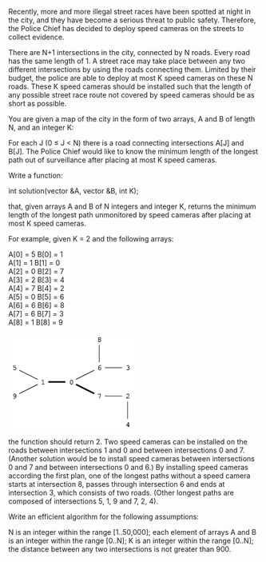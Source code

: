 Recently, more and more illegal street races have been spotted at night in the city, and they have become a serious threat to public safety. Therefore, the Police Chief has decided to deploy speed cameras on the streets to collect evidence.

There are N+1 intersections in the city, connected by N roads. Every road has the same length of 1. A street race may take place between any two different intersections by using the roads connecting them. Limited by their budget, the police are able to deploy at most K speed cameras on these N roads. These K speed cameras should be installed such that the length of any possible street race route not covered by speed cameras should be as short as possible.

You are given a map of the city in the form of two arrays, A and B of length N, and an integer K:

For each J (0 ≤ J < N) there is a road connecting intersections A[J] and B[J].
The Police Chief would like to know the minimum length of the longest path out of surveillance after placing at most K speed cameras.

Write a function:

int solution(vector<int> &A, vector<int> &B, int K);

that, given arrays A and B of N integers and integer K, returns the minimum length of the longest path unmonitored by speed cameras after placing at most K speed cameras.

For example, given K = 2 and the following arrays:

  A[0] = 5    B[0] = 1  
  A[1] = 1    B[1] = 0  
  A[2] = 0    B[2] = 7   
  A[3] = 2    B[3] = 4   
  A[4] = 7    B[4] = 2  
  A[5] = 0    B[5] = 6  
  A[6] = 6    B[6] = 8  
  A[7] = 6    B[7] = 3  
  A[8] = 1    B[8] = 9  

  <img src="demo.png" align="center" />

the function should return 2. Two speed cameras can be installed on the roads between intersections 1 and 0 and between intersections 0 and 7. (Another solution would be to install speed cameras between intersections 0 and 7 and between intersections 0 and 6.) By installing speed cameras according the first plan, one of the longest paths without a speed camera starts at intersection 8, passes through intersection 6 and ends at intersection 3, which consists of two roads. (Other longest paths are composed of intersections 5, 1, 9 and 7, 2, 4).

Write an efficient algorithm for the following assumptions:

N is an integer within the range [1..50,000];
each element of arrays A and B is an integer within the range [0..N];
K is an integer within the range [0..N];
the distance between any two intersections is not greater than 900.

